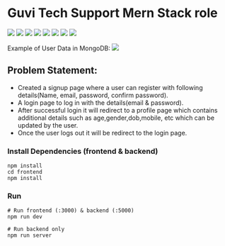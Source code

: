 # Guvi Tech Support Mern Stack role


<img src="./frontend/public/home-m.png" />
<img src="./frontend/public/home-l.png" />
<img src="./frontend/public/signup-m.png" />
<img src="./frontend/public/signup-l.png" />
<img src="./frontend/public/Login-m.png" />
<img src="./frontend/public/login-l.png" />
<img src="./frontend/public/profile-m.png" />
<img src="./frontend/public/profile-l.png" />

Example of User Data in MongoDB:
<img src="./frontend/public/MongoDB.png" />

## Problem Statement:

- Created a signup page where a user can register with following details(Name,
email, password, confirm password).
- A login page to log in with the details(email & password).
- After successful login it will redirect to a profile page which
contains additional details such as age,gender,dob,mobile, etc which can be
updated by the user.
- Once the user logs out it will be redirect to the login page.


### Install Dependencies (frontend & backend)

```
npm install
cd frontend
npm install
```

### Run

```
# Run frontend (:3000) & backend (:5000)
npm run dev

# Run backend only
npm run server
```

